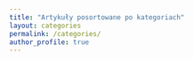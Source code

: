 ```yaml
---
title: "Artykuły posortowane po kategoriach"
layout: categories
permalink: /categories/
author_profile: true
---
```

